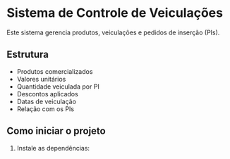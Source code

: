 # Sistema de Controle de Veiculações

Este sistema gerencia produtos, veiculações e pedidos de inserção (PIs).

## Estrutura

- Produtos comercializados
- Valores unitários
- Quantidade veiculada por PI
- Descontos aplicados
- Datas de veiculação
- Relação com os PIs

## Como iniciar o projeto

1. Instale as dependências:
